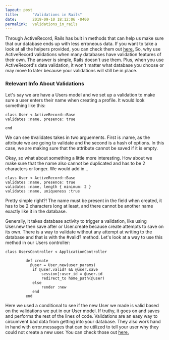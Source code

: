 ```yaml
---
layout: post
title:      "Validations in Rails"
date:       2019-09-10 18:12:06 -0400
permalink:  validations_in_rails
---
```



Through ActiveRecord, Rails has bult in methods that can help us make sure that our database ends up with less erroneous data.  If you want to take a look at all the helpers provided, you can check them out [here.](https://guides.rubyonrails.org/active_record_validations.html#validation-helpers) So, why use ActiveRecord validations when many databases have validation features of their own.  The answer is simple, Rails doesn't use them. Plus, when you use ActiveRecord's data validation, it won't matter what database you choose or may move to later because your validations will still be in place.

### Relevant Info About Validations

Let's say we are have a Users model and we set up a validation to make sure a user enters their name when creating a profile.  It would look something like this:
```
class User < ActiveRecord::Base
validates :name, presence: true

end
```
We can see #validates takes in two arguements.  First is :name, as the attribute we are going to validate and the second is a hash of options. In this case, we are making sure that the attribute cannot be saved if it is empty.

Okay, so what about something a little more interesting.  How about we make sure that the name also cannot be duplicated and has to be 2 characters or longer.  We would add in...

```
class User < ActiveRecord::Base
validates :name, presence: true
validates :name, length { minimum: 2 }
validates :name, uniqueness :true
```
Pretty simple right?! The name must be present in the field when created, it has to be 2 characters long at least, and there cannot be another name exactly like it in the database.

Generally, it takes database activity to trigger a validation, like using User.new then save after or User.create because create attempts to save on its own.  There is a way to validate without any attempt at writing to the database and that is with the #valid? method.  Let's look at a way to use this method in our Users controller:

```
class UsersController < ApplicationController
     
		 def create
		   @user = User.new(user_params)
		    if @user.valid? && @user.save
				session[:user_id = @user.id
				redirect_to home_path(@user)
			else
				render :new
			end
		 end
```

Here we used a conditional to see if the new User we made is valid based on the validations we put in our User model. 
If truthy, it goes on and saves and performs the rest of the lines of code. Validations are an easy way to circumvent bad data from getting into your database. They also work hand in hand with error.messages that can be utilized to tell your user why they could not create a new user. You can check those out [here.](htthttps://guides.rubyonrails.org/active_record_validations.html#working-with-validation-errorsp://)






